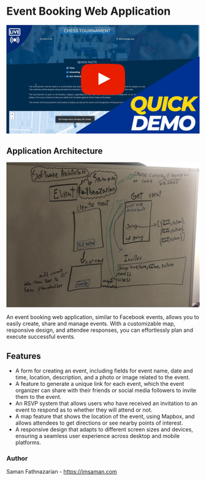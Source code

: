 # Event Booking Web Application

[![Demo Video](./public/img/github/app-thumbnail.jpg)](https://youtu.be/OofnrkXZzFo)

## Application Architecture

<img src="./public/img/github/app-architecture.jpg" alt="Application Architecture"/>

An event booking web application, similar to Facebook events, allows you to easily create, share and manage events. With a customizable map, responsive design, and attendee responses, you can effortlessly plan and execute successful events.

## Features

- A form for creating an event, including fields for event name, date and time, location, description, and a photo or image related to the event.
- A feature to generate a unique link for each event, which the event organizer can share with their friends or social media followers to invite them to the event.
- An RSVP system that allows users who have received an invitation to an event to respond as to whether they will attend or not.
- A map feature that shows the location of the event, using Mapbox, and allows attendees to get directions or see nearby points of interest.
- A responsive design that adapts to different screen sizes and devices, ensuring a seamless user experience across desktop and mobile platforms.

### Author

Saman Fathnazarian - <a href="https://imsaman.com" target="_blank">https://imsaman.com</a>
